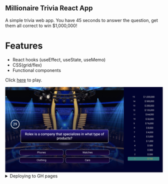 ## Millionaire Trivia React App

A simple trivia web app. You have 45 seconds to answer the question, get them all correct to win $1,000,000!

# Features
- React hooks (useEffect, useState, useMemo)
- CSS(grid/flex)
- Functional components

Click [here](http://andrewpham.ca/millionaire-quiz-app/) to play.

<img src="/preview.png" alt="preview"/>

<details>
    <summary>Deploying to GH pages</summary>
    Steps:
    <ul>
        <li>(Inside your project folder) npm install gh-pages --save-dev</li>
        <li>(Add to your package.json) "homepage": "http://andrwphm.github.io/name-of-porject"</li>
        <li>(Add scripts) "predeploy": "npm run build"</li>
        <li>(Add scripts) "deploy": "gh-pages -d build"</li>
        <li>(Run) npm run deploy</li>
    </ul>
</details>
